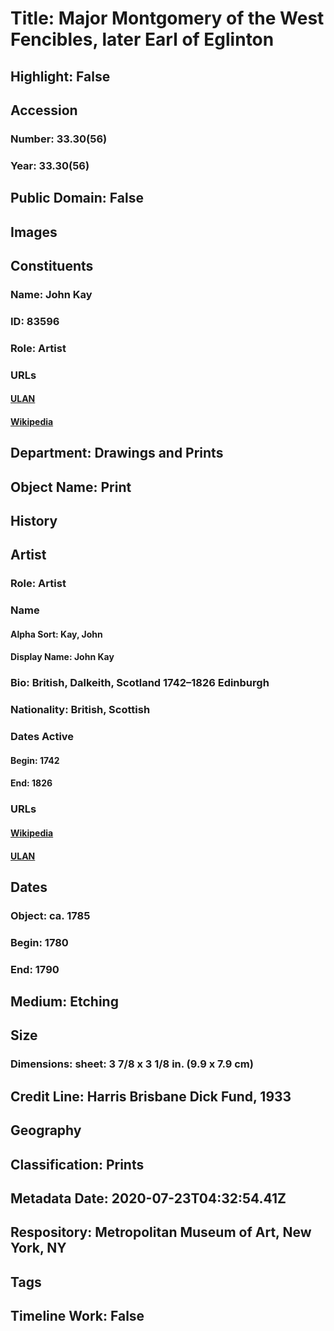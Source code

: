 # Title: Major Montgomery of the West Fencibles, later Earl of Eglinton
## Highlight: False
## Accession
### Number: 33.30(56)
### Year: 33.30(56)
## Public Domain: False
## Images
## Constituents
### Name: John Kay
### ID: 83596
### Role: Artist
### URLs
#### [ULAN](http://vocab.getty.edu/page/ulan/500004452)
#### [Wikipedia](https://www.wikidata.org/wiki/Q1556464)
## Department: Drawings and Prints
## Object Name: Print
## History
## Artist
### Role: Artist
### Name
#### Alpha Sort: Kay, John
#### Display Name: John Kay
### Bio: British, Dalkeith, Scotland 1742–1826 Edinburgh
### Nationality: British, Scottish
### Dates Active
#### Begin: 1742
#### End: 1826
### URLs
#### [Wikipedia](https://www.wikidata.org/wiki/Q1556464)
#### [ULAN](http://vocab.getty.edu/page/ulan/500004452)
## Dates
### Object: ca. 1785
### Begin: 1780
### End: 1790
## Medium: Etching
## Size
### Dimensions: sheet: 3 7/8 x 3 1/8 in. (9.9 x 7.9 cm)
## Credit Line: Harris Brisbane Dick Fund, 1933
## Geography
## Classification: Prints
## Metadata Date: 2020-07-23T04:32:54.41Z
## Respository: Metropolitan Museum of Art, New York, NY
## Tags
## Timeline Work: False